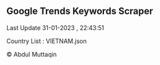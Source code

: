 

## Google Trends Keywords Scraper 
 
Last Update 31-01-2023 , 22:43:51

Country List :
VIETNAM.json



© Abdul Muttaqin 
